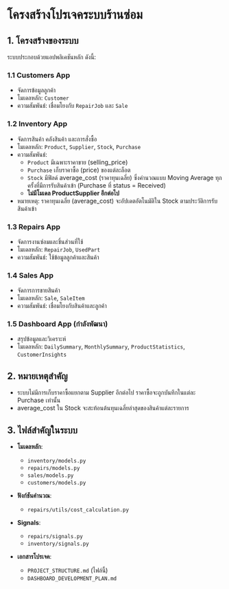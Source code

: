 # โครงสร้างโปรเจคระบบร้านซ่อม

## 1. โครงสร้างของระบบ

ระบบประกอบด้วยแอปพลิเคชันหลัก ดังนี้:

### 1.1 Customers App
- จัดการข้อมูลลูกค้า
- โมเดลหลัก: `Customer`
- ความสัมพันธ์: เชื่อมโยงกับ `RepairJob` และ `Sale`

### 1.2 Inventory App
- จัดการสินค้า คลังสินค้า และการสั่งซื้อ
- โมเดลหลัก: `Product`, `Supplier`, `Stock`, `Purchase`
- ความสัมพันธ์:
    - `Product` มีเฉพาะราคาขาย (selling_price)
    - `Purchase` เก็บราคาซื้อ (price) ของแต่ละล็อต
    - `Stock` มีฟิลด์ average_cost (ราคาทุนเฉลี่ย) ซึ่งคำนวณแบบ Moving Average ทุกครั้งที่มีการรับสินค้าเข้า (Purchase ที่ status = Received)
    - **ไม่มีโมเดล ProductSupplier อีกต่อไป**
- หมายเหตุ: ราคาทุนเฉลี่ย (average_cost) จะอัปเดตอัตโนมัติใน Stock ตามประวัติการรับสินค้าเข้า

### 1.3 Repairs App
- จัดการงานซ่อมและชิ้นส่วนที่ใช้
- โมเดลหลัก: `RepairJob`, `UsedPart`
- ความสัมพันธ์: ใช้ข้อมูลลูกค้าและสินค้า

### 1.4 Sales App
- จัดการการขายสินค้า
- โมเดลหลัก: `Sale`, `SaleItem`
- ความสัมพันธ์: เชื่อมโยงกับสินค้าและลูกค้า

### 1.5 Dashboard App (กำลังพัฒนา)
- สรุปข้อมูลและวิเคราะห์
- โมเดลหลัก: `DailySummary`, `MonthlySummary`, `ProductStatistics`, `CustomerInsights`

## 2. หมายเหตุสำคัญ
- ระบบไม่มีการเก็บราคาซื้อแยกตาม Supplier อีกต่อไป ราคาซื้อจะถูกบันทึกในแต่ละ Purchase เท่านั้น
- average_cost ใน Stock จะสะท้อนต้นทุนเฉลี่ยล่าสุดของสินค้าแต่ละรายการ

## 3. ไฟล์สำคัญในระบบ

- **โมเดลหลัก**: 
  - `inventory/models.py`
  - `repairs/models.py`
  - `sales/models.py`
  - `customers/models.py`

- **ฟังก์ชันคำนวณ**: 
  - `repairs/utils/cost_calculation.py`

- **Signals**: 
  - `repairs/signals.py`
  - `inventory/signals.py`

- **เอกสารโปรเจค**:
  - `PROJECT_STRUCTURE.md` (ไฟล์นี้)
  - `DASHBOARD_DEVELOPMENT_PLAN.md`
